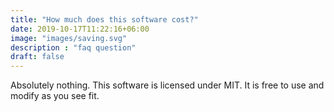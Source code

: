 ```yaml
---
title: "How much does this software cost?"
date: 2019-10-17T11:22:16+06:00
image: "images/saving.svg"
description : "faq question"
draft: false
---
```


Absolutely nothing. This software is licensed under MIT. It is free to use and modify as you see fit.